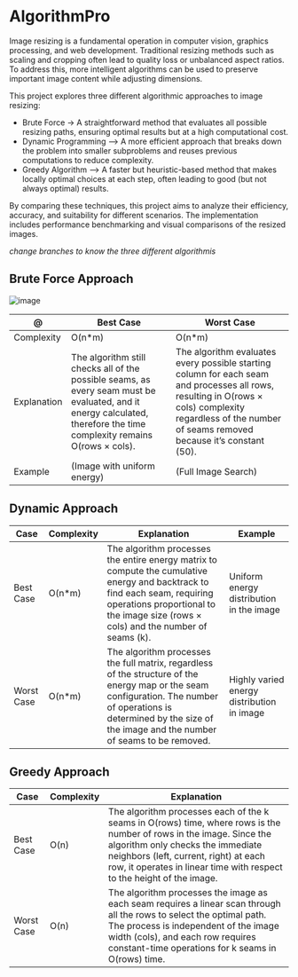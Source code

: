 # AlgorithmPro

Image resizing is a fundamental operation in computer vision, graphics processing, and web development. Traditional resizing methods such as scaling and cropping often lead to quality loss or unbalanced aspect ratios. To address this, more intelligent algorithms can be used to preserve important image content while adjusting dimensions.

This project explores three different algorithmic approaches to image resizing:

- Brute Force -> A straightforward method that evaluates all possible resizing paths, ensuring optimal results but at a high computational cost.
- Dynamic Programming –> A more efficient approach that breaks down the problem into smaller subproblems and reuses previous computations to reduce complexity.
- Greedy Algorithm –> A faster but heuristic-based method that makes locally optimal choices at each step, often leading to good (but not always optimal) results.

  
By comparing these techniques, this project aims to analyze their efficiency, accuracy, and suitability for different scenarios. The implementation includes performance benchmarking and visual comparisons of the resized images.

*change branches to know the three different algorithmis*

## Brute Force Approach 
![image](https://github.com/user-attachments/assets/51df6883-9aff-4e4e-98d2-8b8209df02a5)

 
| @ |  Best Case   |   Worst Case  |
| ------------- | ------------- | ------------- |
|Complexity|     O(n*m)    |     O(n*m)    |
|Explanation|The algorithm still checks all of the possible seams, as every seam must be evaluated, and it energy calculated, therefore the time complexity remains O(rows × cols). | The algorithm evaluates every possible starting column for each seam and processes all rows, resulting in O(rows × cols) complexity regardless of the number of seams removed because it’s constant (50). |
|Example|(Image with uniform energy) |(Full Image Search) |


## Dynamic Approach 

| Case        | Complexity | Explanation                                                                                                                                                                                                                 | Example                                    |
|-------------|------------|-----------------------------------------------------------------------------------------------------------------------------------------------------------------------------------------------------------------------------|--------------------------------------------|
| Best Case   | O(n\*m)     | The algorithm processes the entire energy matrix to compute the cumulative energy and backtrack to find each seam, requiring operations proportional to the image size (rows × cols) and the number of seams (k).         | Uniform energy distribution in the image   |
| Worst Case  | O(n\*m)     | The algorithm processes the full matrix, regardless of the structure of the energy map or the seam configuration. The number of operations is determined by the size of the image and the number of seams to be removed. | Highly varied energy distribution in image |

## Greedy Approach 

| Case        | Complexity | Explanation                                                                                                                                                                                                                 |
|-------------|------------|-----------------------------------------------------------------------------------------------------------------------------------------------------------------------------------------------------------------------------|
| Best Case   | O(n)       | The algorithm processes each of the k seams in O(rows) time, where rows is the number of rows in the image. Since the algorithm only checks the immediate neighbors (left, current, right) at each row, it operates in linear time with respect to the height of the image. |
| Worst Case  | O(n)       | The algorithm processes the image as each seam requires a linear scan through all the rows to select the optimal path. The process is independent of the image width (cols), and each row requires constant-time operations for k seams in O(rows) time.              |




